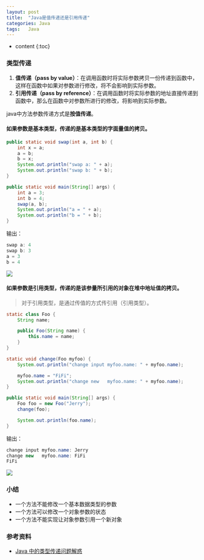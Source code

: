 ```yaml
---
layout: post
title:  "Java是值传递还是引用传递"
categories: Java
tags:   Java   
---
```


* content
{:toc}

### 类型传递

1. **值传递（pass by value）**：在调用函数时将实际参数拷贝一份传递到函数中，这样在函数中如果对参数进行修改，将不会影响到实际参数。
2. **引用传递（pass by reference）**：在调用函数时将实际参数的地址直接传递到函数中，那么在函数中对参数所进行的修改，将影响到实际参数。



java中方法参数传递方式是**按值传递**。  

#### 如果参数是**基本类型**，传递的是基本类型的字面量值的拷贝。 

```java
public static void swap(int a, int b) {
    int x = a;
    a = b;
    b = x;
    System.out.println("swap a: " + a);
    System.out.println("swap b: " + b);
}

public static void main(String[] args) {
    int a = 3;
    int b = 4;
    swap(a, b);
    System.out.println("a = " + a);
    System.out.println("b = " + b);
}
```

输出：

``` java 
swap a: 4
swap b: 3
a = 3
b = 4
```

![](https://blog-biezhi-me-1251171175.cos.ap-shanghai.myqcloud.com/public/images/2018/11/pass_by_value_1.png)

#### 如果参数是**引用类型**，传递的是该参量所引用的对象在堆中地址值的拷贝。 

>对于引用类型，是通过传值的方式传引用（引用类型）。 

``` java
static class Foo {
    String name;

    public Foo(String name) {
        this.name = name;
    }
}

static void change(Foo myfoo) {
    System.out.println("change input myfoo.name: " + myfoo.name);

    myfoo.name = "FiFi";
    System.out.println("change new   myfoo.name: " + myfoo.name);
}

public static void main(String[] args) {
    Foo foo = new Foo("Jerry");
    change(foo);

    System.out.println(foo.name);
}
```

输出：

``` java
change input myfoo.name: Jerry
change new   myfoo.name: FiFi
FiFi
```

![](https://blog-biezhi-me-1251171175.cos.ap-shanghai.myqcloud.com/public/images/2018/11/pass_by_value_2.png)

### 小结

- 一个方法不能修改一个基本数据类型的参数
- 一个方法可以修改一个对象参数的状态
- 一个方法不能实现让对象参数引用一个新对象

### 参考资料

- [Java 中的类型传递问题解惑](https://blog.biezhi.me/2018/11/java-pass-by-value.html)
